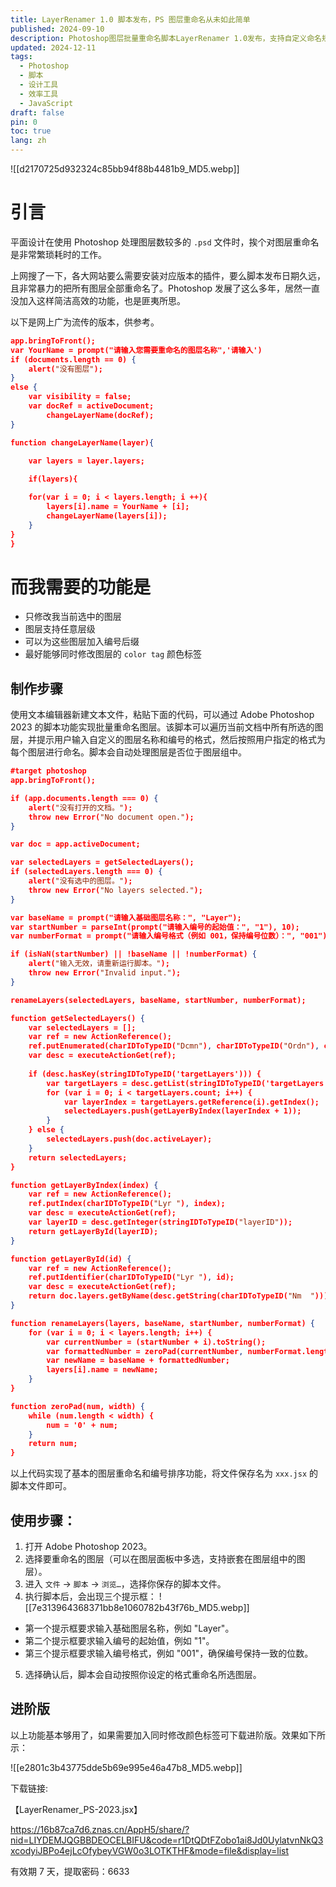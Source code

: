 ```yaml
---
title: LayerRenamer 1.0 脚本发布，PS 图层重命名从未如此简单
published: 2024-09-10
description: Photoshop图层批量重命名脚本LayerRenamer 1.0发布，支持自定义命名规则和编号格式，提升设计工作效率
updated: 2024-12-11
tags:
  - Photoshop
  - 脚本
  - 设计工具
  - 效率工具
  - JavaScript
draft: false
pin: 0
toc: true
lang: zh
---
```


![[d2170725d932324c85bb94f88b4481b9_MD5.webp]]

# 引言

平面设计在使用 Photoshop 处理图层数较多的 `.psd` 文件时，挨个对图层重命名是非常繁琐耗时的工作。

上网搜了一下，各大网站要么需要安装对应版本的插件，要么脚本发布日期久远，且非常暴力的把所有图层全部重命名了。Photoshop 发展了这么多年，居然一直没加入这样简洁高效的功能，也是匪夷所思。

以下是网上广为流传的版本，供参考。

```json
app.bringToFront();
var YourName = prompt("请输入您需要重命名的图层名称",'请输入')
if (documents.length == 0) {
    alert("没有图层");
}
else {
    var visibility = false; 
    var docRef = activeDocument;     
        changeLayerName(docRef);
}

function changeLayerName(layer){
    
    var layers = layer.layers;

    if(layers){

    for(var i = 0; i < layers.length; i ++){
        layers[i].name = YourName + [i];
        changeLayerName(layers[i]);
    }
}
}

```

# 而我需要的功能是

- 只修改我当前选中的图层
- 图层支持任意层级
- 可以为这些图层加入编号后缀
- 最好能够同时修改图层的 `color tag` 颜色标签

## 制作步骤

使用文本编辑器新建文本文件，粘贴下面的代码，可以通过 Adobe Photoshop 2023 的脚本功能实现批量重命名图层。该脚本可以遍历当前文档中所有所选的图层，并提示用户输入自定义的图层名称和编号的格式，然后按照用户指定的格式为每个图层进行命名。脚本会自动处理图层是否位于图层组中。

```json
#target photoshop
app.bringToFront();

if (app.documents.length === 0) {
    alert("没有打开的文档。");
    throw new Error("No document open.");
}

var doc = app.activeDocument;

var selectedLayers = getSelectedLayers();
if (selectedLayers.length === 0) {
    alert("没有选中的图层。");
    throw new Error("No layers selected.");
}

var baseName = prompt("请输入基础图层名称：", "Layer");
var startNumber = parseInt(prompt("请输入编号的起始值：", "1"), 10);
var numberFormat = prompt("请输入编号格式（例如 001，保持编号位数）：", "001");

if (isNaN(startNumber) || !baseName || !numberFormat) {
    alert("输入无效，请重新运行脚本。");
    throw new Error("Invalid input.");
}

renameLayers(selectedLayers, baseName, startNumber, numberFormat);

function getSelectedLayers() {
    var selectedLayers = [];
    var ref = new ActionReference();
    ref.putEnumerated(charIDToTypeID("Dcmn"), charIDToTypeID("Ordn"), charIDToTypeID("Trgt"));
    var desc = executeActionGet(ref);
    
    if (desc.hasKey(stringIDToTypeID('targetLayers'))) {
        var targetLayers = desc.getList(stringIDToTypeID('targetLayers'));
        for (var i = 0; i < targetLayers.count; i++) {
            var layerIndex = targetLayers.getReference(i).getIndex();
            selectedLayers.push(getLayerByIndex(layerIndex + 1)); 
        }
    } else {
        selectedLayers.push(doc.activeLayer);
    }
    return selectedLayers;
}

function getLayerByIndex(index) {
    var ref = new ActionReference();
    ref.putIndex(charIDToTypeID("Lyr "), index);
    var desc = executeActionGet(ref);
    var layerID = desc.getInteger(stringIDToTypeID("layerID"));
    return getLayerById(layerID);
}

function getLayerById(id) {
    var ref = new ActionReference();
    ref.putIdentifier(charIDToTypeID("Lyr "), id);
    var desc = executeActionGet(ref);
    return doc.layers.getByName(desc.getString(charIDToTypeID("Nm  ")));
}

function renameLayers(layers, baseName, startNumber, numberFormat) {
    for (var i = 0; i < layers.length; i++) {
        var currentNumber = (startNumber + i).toString();
        var formattedNumber = zeroPad(currentNumber, numberFormat.length);
        var newName = baseName + formattedNumber;
        layers[i].name = newName;
    }
}

function zeroPad(num, width) {
    while (num.length < width) {
        num = '0' + num;
    }
    return num;
}


```

以上代码实现了基本的图层重命名和编号排序功能，将文件保存名为 `xxx.jsx` 的脚本文件即可。

## 使用步骤：

1. 打开 Adobe Photoshop 2023。
2. 选择要重命名的图层（可以在图层面板中多选，支持嵌套在图层组中的图层）。
3. 进入 `文件` -> `脚本` -> `浏览…`，选择你保存的脚本文件。
4. 执行脚本后，会出现三个提示框：
![[7e313964368371bb8e1060782b43f76b_MD5.webp]]
  - 第一个提示框要求输入基础图层名称，例如 "Layer"。
  - 第二个提示框要求输入编号的起始值，例如 "1"。
  - 第三个提示框要求输入编号格式，例如 "001"，确保编号保持一致的位数。
5. 选择确认后，脚本会自动按照你设定的格式重命名所选图层。

## 进阶版

以上功能基本够用了，如果需要加入同时修改颜色标签可下载进阶版。效果如下所示：

![[e2801c3b43775dde5b69e995e46a47b8_MD5.webp]]

下载链接:

【LayerRenamer_PS-2023.jsx】

https://16b87ca7d6.znas.cn/AppH5/share/?nid=LIYDEMJQGBBDEOCELBIFU&code=r1DtQDtFZobo1ai8Jd0UylatvnNkQ3xcodyiJBPo4ejLcOfybeyVGW0o3LOTKTHF&mode=file&display=list

有效期 7 天，提取密码：6633
